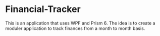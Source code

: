 # Financial-Tracker

This is an application that uses WPF and Prism 6. The idea is to create a moduler application to track finances from a month to month basis. 
